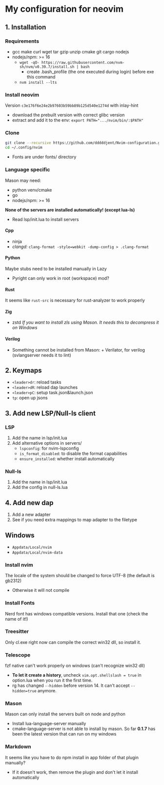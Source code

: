 # My configuration for neovim

## 1. Installation

### Requirements

- gcc make curl wget tar gzip unzip cmake git cargo nodejs
- nodejs/npm: >= 16
  - `wget -qO- https://raw.githubusercontent.com/nvm-sh/nvm/v0.39.7/install.sh | bash`
    - create .bash_profile (the one executed during login) before exe this command
  - `nvm install --lts`

### Install neovim

Version `c3e176f6e24e2b97603b59bb89b125d540e1274d` with inlay-hint

- download the prebuilt version with correct glibc version
- extract and add it to the env: `export PATH=".../nvim/bin/:$PATH"`

### Clone

```bash
git clone --recursive https://github.com/dddddjent/Nvim-configuration.git ~/.config/nvim/
cd ~/.config/nvim
```

- Fonts are under fonts/ directory

### Language specific

Mason may need:

- python venv/cmake
- go
- nodejs/npm: >= 16

**None of the servers are installed automatically! (except lua-ls)**

- Read lsp/init.lua to install servers

#### Cpp

- ninja
- _clangd:_ `clang-format -style=webkit -dump-config > .clang-format`

#### Python

Maybe stubs need to be installed manually in Lazy

- Pyright can only work in root (workspace) mod?

#### Rust

It seems like `rust-src` is necessary for rust-analyzer to work properly

#### Zig

- zstd _If you want to install zls using Mason. It needs this to decompress it on Windows_

#### Verilog

- Something cannot be installed from Mason: + Verilator, for verilog (svlangserver needs it to lint)

## 2. Keymaps

- `<leader>dr`: reload tasks
- `<leader>dR`: reload dap launches
- `<leader>pC`: setup task.json&launch.json
- `tp`: open up jsons

## 3. Add new LSP/Null-ls client

### LSP

1. Add the name in lsp/init.lua
2. Add alternative options in servers/
   - `lspconfig`: for nvim-lspconfig
   - `is_format_disabled`: to disable the format capabilities
   - `ensure_installed`: whether install automatically

### Null-ls

1. Add the name in lsp/init.lua
2. Add the config in null-ls.lua

## 4. Add new dap

1. Add a new adapter
2. See if you need extra mappings to map adapter to the filetype

## Windows

- `Appdata/Local/nvim`
- `Appdata/Local/nvim-data`

### Install nvim

The locale of the system should be changed to force UTF-8 (the default is gb2312)

- Otherwise it will not compile

### Install Fonts

Nerd font has windows compatible versions. Install that one (check the name of it!)

### Treesitter

Only cl.exe right now can compile the correct win32 dll, so install it.

### Telescope

fzf native can't work properly on windows (can't recognize win32 dll)

- **To let it create a history**, uncheck `vim.opt.shellslash = true` in option.lua when you run it the first time.
- rg has changed `--hidden` before version 14. It can't accept `--hidden=true` anymore.

### Mason

Mason can only install the servers built on node and python

- Install lua-language-server manually
- cmake-language-server is not able to install by mason. So far **0.1.7** has been the latest version that can run on my windows

### Markdown

It seems like you have to do npm install in app folder of that plugin manually?

- If it doesn't work, then remove the plugin and don't let it install automatically
